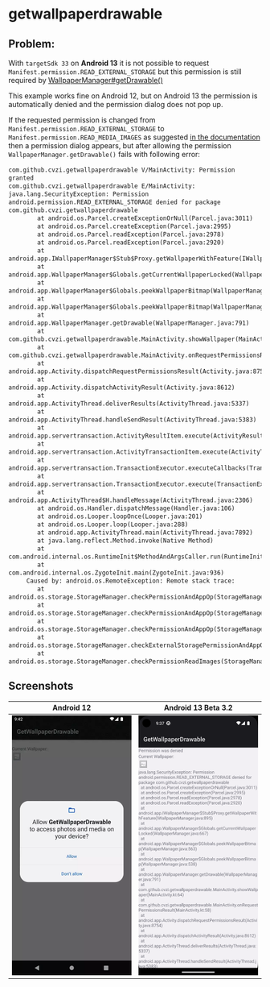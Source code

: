 # getwallpaperdrawable

## Problem:

With `targetSdk 33` on **Android 13** it is not possible to request
`Manifest.permission.READ_EXTERNAL_STORAGE` but this permission is still required by
[WallpaperManager#getDrawable()](https://developer.android.com/reference/android/app/WallpaperManager#getDrawable())

This example works fine on Android 12, but on Android 13 the permission is automatically denied and
the permission dialog does not pop up.

If the requested permission is changed from `Manifest.permission.READ_EXTERNAL_STORAGE` to
`Manifest.permission.READ_MEDIA_IMAGES` as suggested [in the documentation](https://developer.android.com/about/versions/13/behavior-changes-13#granular-media-permissions) 
then a permission dialog appears, but after allowing the permission `WallpaperManager.getDrawable()`
fails with following error:

```log
com.github.cvzi.getwallpaperdrawable V/MainActivity: Permission granted
com.github.cvzi.getwallpaperdrawable E/MainActivity: java.lang.SecurityException: Permission android.permission.READ_EXTERNAL_STORAGE denied for package com.github.cvzi.getwallpaperdrawable
        at android.os.Parcel.createExceptionOrNull(Parcel.java:3011)
        at android.os.Parcel.createException(Parcel.java:2995)
        at android.os.Parcel.readException(Parcel.java:2978)
        at android.os.Parcel.readException(Parcel.java:2920)
        at android.app.IWallpaperManager$Stub$Proxy.getWallpaperWithFeature(IWallpaperManager.java:895)
        at android.app.WallpaperManager$Globals.getCurrentWallpaperLocked(WallpaperManager.java:667)
        at android.app.WallpaperManager$Globals.peekWallpaperBitmap(WallpaperManager.java:563)
        at android.app.WallpaperManager$Globals.peekWallpaperBitmap(WallpaperManager.java:538)
        at android.app.WallpaperManager.getDrawable(WallpaperManager.java:791)
        at com.github.cvzi.getwallpaperdrawable.MainActivity.showWallpaper(MainActivity.kt:65)
        at com.github.cvzi.getwallpaperdrawable.MainActivity.onRequestPermissionsResult(MainActivity.kt:52)
        at android.app.Activity.dispatchRequestPermissionsResult(Activity.java:8754)
        at android.app.Activity.dispatchActivityResult(Activity.java:8612)
        at android.app.ActivityThread.deliverResults(ActivityThread.java:5337)
        at android.app.ActivityThread.handleSendResult(ActivityThread.java:5383)
        at android.app.servertransaction.ActivityResultItem.execute(ActivityResultItem.java:67)
        at android.app.servertransaction.ActivityTransactionItem.execute(ActivityTransactionItem.java:45)
        at android.app.servertransaction.TransactionExecutor.executeCallbacks(TransactionExecutor.java:135)
        at android.app.servertransaction.TransactionExecutor.execute(TransactionExecutor.java:95)
        at android.app.ActivityThread$H.handleMessage(ActivityThread.java:2306)
        at android.os.Handler.dispatchMessage(Handler.java:106)
        at android.os.Looper.loopOnce(Looper.java:201)
        at android.os.Looper.loop(Looper.java:288)
        at android.app.ActivityThread.main(ActivityThread.java:7892)
        at java.lang.reflect.Method.invoke(Native Method)
        at com.android.internal.os.RuntimeInit$MethodAndArgsCaller.run(RuntimeInit.java:548)
        at com.android.internal.os.ZygoteInit.main(ZygoteInit.java:936)
     Caused by: android.os.RemoteException: Remote stack trace:
        at android.os.storage.StorageManager.checkPermissionAndAppOp(StorageManager.java:1805)
        at android.os.storage.StorageManager.checkPermissionAndAppOp(StorageManager.java:1782)
        at android.os.storage.StorageManager.checkPermissionAndAppOp(StorageManager.java:1849)
        at android.os.storage.StorageManager.checkExternalStoragePermissionAndAppOp(StorageManager.java:1965)
        at android.os.storage.StorageManager.checkPermissionReadImages(StorageManager.java:1931)
```

## Screenshots

| Android 12 | Android 13 Beta 3.2 |
| --- | ---- |
| <img src="/screenshots/Android 12.webp" alt="Screenshot Android 12" /> | <img src="/screenshots/Android 13.png" alt="Screenshot Android 13" /> |
